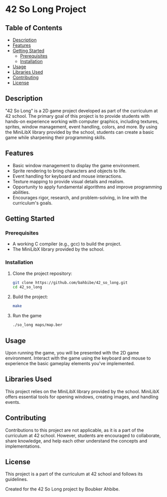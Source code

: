 # 42 So Long Project

## Table of Contents
- [Description](#description)
- [Features](#features)
- [Getting Started](#getting-started)
  - [Prerequisites](#prerequisites)
  - [Installation](#installation)
- [Usage](#usage)
- [Libraries Used](#libraries-used)
- [Contributing](#contributing)
- [License](#license)

## Description
"42 So Long" is a 2D game project developed as part of the curriculum at 42 school. The primary goal of this project is to provide students with hands-on experience working with computer graphics, including textures, sprites, window management, event handling, colors, and more. By using the MiniLibX library provided by the school, students can create a basic game while sharpening their programming skills.

## Features
- Basic window management to display the game environment.
- Sprite rendering to bring characters and objects to life.
- Event handling for keyboard and mouse interactions.
- Texture mapping to provide visual details and realism.
- Opportunity to apply fundamental algorithms and improve programming abilities.
- Encourages rigor, research, and problem-solving, in line with the curriculum's goals.

## Getting Started

### Prerequisites
- A working C compiler (e.g., gcc) to build the project.
- The MiniLibX library provided by the school.

### Installation
1. Clone the project repository:
   ```sh
   git clone https://github.com/bahbibe/42_so_long.git
   cd 42_so_long
2. Build the project:
    ```sh
    make
3. Run the game
   ```sh
   ./so_long maps/map.ber

## Usage
Upon running the game, you will be presented with the 2D game environment. Interact with the game using the keyboard and mouse to experience the basic gameplay elements you've implemented.

## Libraries Used
This project relies on the MiniLibX library provided by the school. MiniLibX offers essential tools for opening windows, creating images, and handling events.

## Contributing
Contributions to this project are not applicable, as it is a part of the curriculum at 42 school. However, students are encouraged to collaborate, share knowledge, and help each other understand the concepts and implementations.

## License
This project is a part of the curriculum at 42 school and follows its guidelines.

Created for the 42 So Long project by Boubker Ahbibe.
